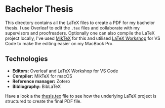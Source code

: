 # Bachelor Thesis

This directory contains all the LaTeX files to create a PDF for my bachelor thesis. I use Overleaf to edit the `.tex` files and collaborate with my supervisors and proofreaders. Optionally one can also compile the LaTeX project locally, I've used [MikTeX](https://miktex.org/howto/miktex-console) for this and utilised [LaTeX Workshop](https://marketplace.visualstudio.com/items?itemName=James-Yu.latex-workshop) for VS Code to make the editing easier on my MacBook Pro.

## Technologies

- **Editors:** Overleaf and LaTeX Workshop for VS Code
- **Compiler:** MikTeX for macOS
- **Reference manager:** Zotero
- **Bibliography:** BibLaTeX

Have a look a the [thesis.tex](src/thesis.tex) file to see how the underlying LaTeX project is structured to create the final PDF file.
